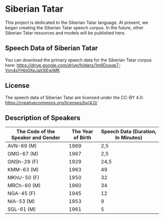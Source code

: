 # Siberian Tatar

This project is dedicated to the Siberian Tatar language. At present, we began creating the Siberian Tatar speech corpus. In the future, other Siberian Tatar resources and models will be published here.

## Speech Data of Siberian Tatar

You can download the primary speech data for the Siberian Tatar corpus here: 
https://drive.google.com/drive/folders/1m6Dosqe7-Vjm4sYHbi0XeJait3iEwiMK

## License

The speech data of Siberian Tatar are licensed under the CC-BY 4.0: https://creativecommons.org/licenses/by/4.0/

## Description of Speakers

|The Code of the Speaker and Gender| The Year of Birth| Speech Data (Duration, In Minutes)|
|---|---|---|
|AVN-69 (M)|1969|2,5|
|GMG-67 (M)|1967|2,5|
|GNSh-29 (F)|1929|24,5|
|KMM-63 (M)|1963|49|
|MKhU-50 (F)|1950|32|
|MRCh-60 (M)|1960|34|
|NGA-45 (F)|1945|12|
|NIA-53 (M)|1953|9|
|SGL-61 (M)|1961|5|

